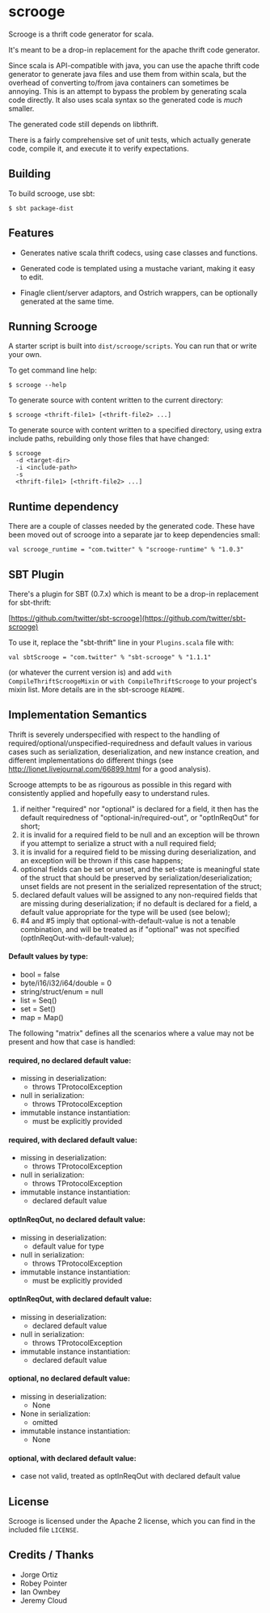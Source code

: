 # scrooge

Scrooge is a thrift code generator for scala.

It's meant to be a drop-in replacement for the apache thrift code generator.

Since scala is API-compatible with java, you can use the apache thrift code
generator to generate java files and use them from within scala, but the
overhead of converting to/from java containers can sometimes be annoying.
This is an attempt to bypass the problem by generating scala code directly.
It also uses scala syntax so the generated code is *much* smaller.

The generated code still depends on libthrift.

There is a fairly comprehensive set of unit tests, which actually generate
code, compile it, and execute it to verify expectations.


## Building

To build scrooge, use sbt:

    $ sbt package-dist


## Features

- Generates native scala thrift codecs, using case classes and functions.

- Generated code is templated using a mustache variant, making it easy to
  edit.

- Finagle client/server adaptors, and Ostrich wrappers, can be optionally
  generated at the same time.


## Running Scrooge

A starter script is built into `dist/scrooge/scripts`. You can run that or
write your own.

To get command line help:

    $ scrooge --help

To generate source with content written to the current directory:

    $ scrooge <thrift-file1> [<thrift-file2> ...]

To generate source with content written to a specified directory, using
extra include paths, rebuilding only those files that have changed:

    $ scrooge
      -d <target-dir>
      -i <include-path>
      -s
      <thrift-file1> [<thrift-file2> ...]


## Runtime dependency

There are a couple of classes needed by the generated code. These have been
moved out of scrooge into a separate jar to keep dependencies small:

    val scrooge_runtime = "com.twitter" % "scrooge-runtime" % "1.0.3"


## SBT Plugin

There's a plugin for SBT (0.7.x) which is meant to be a drop-in replacement
for sbt-thrift:

[https://github.com/twitter/sbt-scrooge](https://github.com/twitter/sbt-scrooge)

To use it, replace the "sbt-thrift" line in your `Plugins.scala` file with:

    val sbtScrooge = "com.twitter" % "sbt-scrooge" % "1.1.1"

(or whatever the current version is) and add `with CompileThriftScroogeMixin`
or `with CompileThriftScrooge` to your project's mixin list. More details are
in the sbt-scrooge `README`.

## Implementation Semantics

Thrift is severely underspecified with respect to the handling of
required/optional/unspecified-requiredness and default values in various cases
such as serialization, deserialization, and new instance creation, and
different implementations do different things (see
http://lionet.livejournal.com/66899.html for a good analysis).

Scrooge attempts to be as rigourous as possible in this regard with
consistently applied and hopefully easy to understand rules.

1. if neither "required" nor "optional" is declared for a field, it then has the default requiredness of "optional-in/required-out", or "optInReqOut" for short;
2. it is invalid for a required field to be null and an exception will be thrown if you attempt to serialize a struct with a null required field;
3. it is invalid for a required field to be missing during deserialization, and an exception will be thrown if this case happens;
4. optional fields can be set or unset, and the set-state is meaningful state of the struct that should be preserved by serialization/deserialization; unset fields are not present in the serialized representation of the struct;
5. declared default values will be assigned to any non-required fields that are missing during deserialization; if no default is declared for a field, a default value appropriate for the type will be used (see below);
6. \#4 and \#5 imply that optional-with-default-value is not a tenable combination, and will be treated as if "optional" was not specified (optInReqOut-with-default-value);

#### Default values by type:
- bool = false
- byte/i16/i32/i64/double = 0
- string/struct/enum = null
- list = Seq()
- set = Set()
- map = Map()

The following "matrix" defines all the scenarios where a value may not be present and how that case is handled:

#### required, no declared default value:
- missing in deserialization:
    - throws TProtocolException
- null in serialization:
    - throws TProtocolException
- immutable instance instantiation:
    - must be explicitly provided

#### required, with declared default value:
- missing in deserialization:
    - throws TProtocolException
- null in serialization:
    - throws TProtocolException
- immutable instance instantiation:
    - declared default value

#### optInReqOut, no declared default value:
- missing in deserialization:
    - default value for type
- null in serialization:
    - throws TProtocolException
- immutable instance instantiation:
    - must be explicitly provided

#### optInReqOut, with declared default value:
- missing in deserialization:
    - declared default value
- null in serialization:
    - throws TProtocolException
- immutable instance instantiation:
    - declared default value

#### optional, no declared default value:
- missing in deserialization:
    - None
- None in serialization:
    - omitted
- immutable instance instantiation:
    - None

#### optional, with declared default value:
- case not valid, treated as optInReqOut with declared default value

## License

Scrooge is licensed under the Apache 2 license, which you can find in the
included file `LICENSE`.


## Credits / Thanks

- Jorge Ortiz
- Robey Pointer
- Ian Ownbey
- Jeremy Cloud
